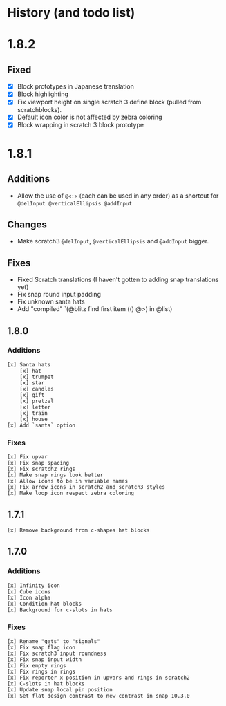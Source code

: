 # History (and todo list)

# 1.8.2
## Fixed
- [x] Block prototypes in Japanese translation
- [x] Block highlighting
- [x] Fix viewport height on single scratch 3 define block (pulled from scratchblocks).
- [x] Default icon color is not affected by zebra coloring
- [x] Block wrapping in scratch 3 block prototype

# 1.8.1
## Additions
- Allow the use of `@<:>` (each can be used in any order) as a shortcut for `@delInput @verticalEllipsis @addInput`
## Changes
- Make scratch3 `@delInput`, `@verticalEllipsis` and `@addInput` bigger.
## Fixes
- Fixed Scratch translations (I haven't gotten to adding snap translations yet)
- Fix snap round input padding
- Fix unknown santa hats
- Add "compiled" `(@blitz find first item (() @>) in @list)

## 1.8.0
### Additions
    [x] Santa hats
        [x] hat
        [x] trumpet
        [x] star
        [x] candles
        [x] gift
        [x] pretzel
        [x] letter
        [x] train
        [x] house
    [x] Add `santa` option
### Fixes
    [x] Fix upvar
    [x] Fix snap spacing
    [x] Fix scratch2 rings
    [x] Make snap rings look better
    [x] Allow icons to be in variable names
    [x] Fix arrow icons in scratch2 and scratch3 styles
    [x] Make loop icon respect zebra coloring

## 1.7.1
    [x] Remove background from c-shapes hat blocks

## 1.7.0
### Additions
    [x] Infinity icon
    [x] Cube icons
    [x] Icon alpha
    [x] Condition hat blocks
    [x] Background for c-slots in hats
### Fixes
    [x] Rename "gets" to "signals"
    [x] Fix snap flag icon
    [x] Fix scratch3 input roundness
    [x] Fix snap input width
    [x] Fix empty rings
    [x] Fix rings in rings
    [x] Fix reporter x position in upvars and rings in scratch2
    [x] C-slots in hat blocks
    [x] Update snap local pin position
    [x] Set flat design contrast to new contrast in snap 10.3.0
